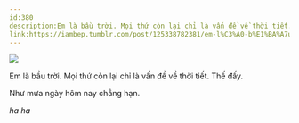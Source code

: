 ```yaml
---
id:380
description:Em là bầu trời. Mọi thứ còn lại chỉ là vấn đề về thời tiết. Thế đấy.
link:https://iambep.tumblr.com/post/125338782381/em-l%C3%A0-b%E1%BA%A7u-tr%E1%BB%9Di-m%E1%BB%8Di-th%E1%BB%A9-c%C3%B2n-l%E1%BA%A1i-ch%E1%BB%89-l%C3%A0-v%E1%BA%A5n-%C4%91%E1%BB%81-v%E1%BB%81
---
```


![](https://64.media.tumblr.com/09e9326b3f15e74e621b94baf76c62d4/tumblr_ns8zz0Uzdh1u3a9rjo1_540.jpg)

Em là bầu trời. Mọi thứ còn lại chỉ là vấn đề về thời tiết. Thế đấy.

Như mưa ngày hôm nay chẳng hạn.

*ha ha*